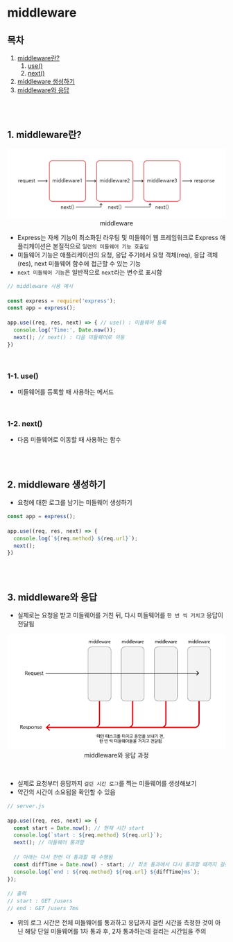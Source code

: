 # middleware

## 목차

1. [middleware란?](#1-middleware란)
    1. [use()](#1-1-use)
    2. [next()](#1-2-next)
2. [middleware 생성하기](#2-middleware-생성하기)
3. [middleware와 응답](#3-middleware와-응답)

<br/>
<br/>

## 1. middleware란?

<p align="center">
    <img src="../../assets/img/Expressjs_middleware.png" width="600" alt="Expressjs_middleware"><br/>
    <span>middleware</span>
</p>

- Express는 자체 기능이 최소화된 라우팅 및 미들웨어 웹 프레임워크로 Express 애플리케이션은 본질적으로 `일련의 미들웨어 기능 호출임`
- 미들웨어 기능은 애플리케이션의 요청, 응답 주기에서 요청 객체(req), 응답 객체(res), next 미들웨어 함수에 접근할 수 있는 기능
- `next 미들웨어 기능`은 일반적으로 `next`라는 변수로 표시함

```js
// middleware 사용 예시

const express = require('express');
const app = express();

app.use((req, res, next) => { // use() : 미들웨어 등록
  console.log('Time:', Date.now());
  next(); // next() : 다음 미들웨어로 이동
})
```

<br/>

### 1-1. use()

- 미들웨어를 등록할 때 사용하는 메서드

<br/>

### 1-2. next()

- 다음 미들웨어로 이동할 때 사용하는 함수

<br/>
<br/>

## 2. middleware 생성하기

- 요청에 대한 로그를 남기는 미들웨어 생성하기

```js
const app = express();

app.use((req, res, next) => {
  console.log(`${req.method} ${req.url}`);
  next();
})
```

<br/>
<br/>

## 3. middleware와 응답

- 실제로는 요청을 받고 미들웨어를 거친 뒤, 다시 미들웨어를 `한 번 씩 거치고` 응답이 전달됨

<p align="center">
    <img src="../../assets/img/Expressjs_middleware_response.png" width="600" alt="Expressjs_middleware_response"><br/>
    <span>middleware와 응답 과정</span>
</p>

<br/>

- 실제로 요청부터 응답까지 `걸린 시간 로그`를 찍는 미들웨어를 생성해보기
- 약간의 시간이 소요됨을 확인할 수 있음

```js
// server.js

app.use((req, res, next) => {
  const start = Date.now(); // 현재 시간 start
  console.log(`start : ${req.method} ${req.url}`);
  next(); // 미들웨어 통과함

  // 아래는 다시 한번 더 통과할 때 수행됨
  const diffTime = Date.now() - start; // 최초 통과에서 다시 통과할 때까지 걸린 시간
  console.log(`end : ${req.method} ${req.url} ${diffTime}ms`);
});

// 출력
// start : GET /users
// end : GET /users 7ms
```

- 위의 로그 시간은 전체 미들웨어를 통과하고 응답까지 걸린 시간을 측정한 것이 아닌 해당 단일 미들웨어를 1차 통과 후, 2차 통과하는데 걸리는 시간임을 주의